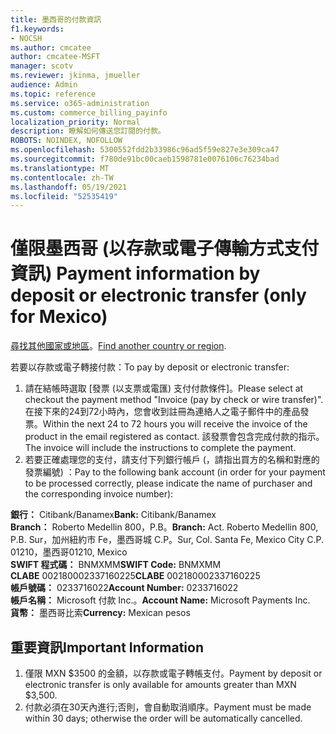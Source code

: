 ```yaml
---
title: 墨西哥的付款資訊
f1.keywords:
- NOCSH
ms.author: cmcatee
author: cmcatee-MSFT
manager: scotv
ms.reviewer: jkinma, jmueller
audience: Admin
ms.topic: reference
ms.service: o365-administration
ms.custom: commerce_billing_payinfo
localization_priority: Normal
description: 瞭解如何傳送您訂閱的付款。
ROBOTS: NOINDEX, NOFOLLOW
ms.openlocfilehash: 5300552fdd2b33986c96ad5f59e827e3e309ca47
ms.sourcegitcommit: f780de91bc00caeb1598781e0076106c76234bad
ms.translationtype: MT
ms.contentlocale: zh-TW
ms.lasthandoff: 05/19/2021
ms.locfileid: "52535419"
---
```

# <a name="payment-information-by-deposit-or-electronic-transfer-only-for-mexico"></a><span data-ttu-id="2c17b-103">僅限墨西哥 (以存款或電子傳輸方式支付資訊) </span><span class="sxs-lookup"><span data-stu-id="2c17b-103">Payment information by deposit or electronic transfer (only for Mexico)</span></span>

<span data-ttu-id="2c17b-104">[尋找其他國家或地區](../billing-and-payments/pay-for-your-subscription.md)。</span><span class="sxs-lookup"><span data-stu-id="2c17b-104">[Find another country or region](../billing-and-payments/pay-for-your-subscription.md).</span></span>

<span data-ttu-id="2c17b-105">若要以存款或電子轉接付款：</span><span class="sxs-lookup"><span data-stu-id="2c17b-105">To pay by deposit or electronic transfer:</span></span>

1. <span data-ttu-id="2c17b-106">請在結帳時選取 [發票 (以支票或電匯) 支付付款條件]。</span><span class="sxs-lookup"><span data-stu-id="2c17b-106">Please select at checkout the payment method "Invoice (pay by check or wire transfer)".</span></span> <span data-ttu-id="2c17b-107">在接下來的24到72小時內，您會收到註冊為連絡人之電子郵件中的產品發票。</span><span class="sxs-lookup"><span data-stu-id="2c17b-107">Within the next 24 to 72 hours you will receive the invoice of the product in the email registered as contact.</span></span> <span data-ttu-id="2c17b-108">該發票會包含完成付款的指示。</span><span class="sxs-lookup"><span data-stu-id="2c17b-108">The invoice will include the instructions to complete the payment.</span></span>
2. <span data-ttu-id="2c17b-109">若要正確處理您的支付，請支付下列銀行帳戶 (，請指出買方的名稱和對應的發票編號) ：</span><span class="sxs-lookup"><span data-stu-id="2c17b-109">Pay to the following bank account (in order for your payment to be processed correctly, please indicate the name of purchaser and the corresponding invoice number):</span></span>  

<span data-ttu-id="2c17b-110">**銀行：** Citibank/Banamex</span><span class="sxs-lookup"><span data-stu-id="2c17b-110">**Bank:** Citibank/Banamex</span></span>  
<span data-ttu-id="2c17b-111">**Branch：** Roberto Medellin 800，P.B。</span><span class="sxs-lookup"><span data-stu-id="2c17b-111">**Branch:** Act. Roberto Medellin 800, P.B.</span></span> <span data-ttu-id="2c17b-112">Sur，加州紐約市 Fe，墨西哥城 C.P。</span><span class="sxs-lookup"><span data-stu-id="2c17b-112">Sur, Col. Santa Fe, Mexico City C.P.</span></span> <span data-ttu-id="2c17b-113">01210，墨西哥</span><span class="sxs-lookup"><span data-stu-id="2c17b-113">01210, Mexico</span></span>  
<span data-ttu-id="2c17b-114">**SWIFT 程式碼：** BNMXMM</span><span class="sxs-lookup"><span data-stu-id="2c17b-114">**SWIFT Code:** BNMXMM</span></span>  
<span data-ttu-id="2c17b-115">**CLABE** 002180002337160225</span><span class="sxs-lookup"><span data-stu-id="2c17b-115">**CLABE** 002180002337160225</span></span>  
<span data-ttu-id="2c17b-116">**帳戶號碼：** 0233716022</span><span class="sxs-lookup"><span data-stu-id="2c17b-116">**Account Number:** 0233716022</span></span>  
<span data-ttu-id="2c17b-117">**帳戶名稱：** Microsoft 付款 Inc.。</span><span class="sxs-lookup"><span data-stu-id="2c17b-117">**Account Name:** Microsoft Payments Inc.</span></span>  
<span data-ttu-id="2c17b-118">**貨幣：** 墨西哥比索</span><span class="sxs-lookup"><span data-stu-id="2c17b-118">**Currency:** Mexican pesos</span></span>

## <a name="important-information"></a><span data-ttu-id="2c17b-119">重要資訊</span><span class="sxs-lookup"><span data-stu-id="2c17b-119">Important Information</span></span>

1. <span data-ttu-id="2c17b-120">僅限 MXN $3500 的金額，以存款或電子轉帳支付。</span><span class="sxs-lookup"><span data-stu-id="2c17b-120">Payment by deposit or electronic transfer is only available for amounts greater than MXN $3,500.</span></span>
2. <span data-ttu-id="2c17b-121">付款必須在30天內進行;否則，會自動取消順序。</span><span class="sxs-lookup"><span data-stu-id="2c17b-121">Payment must be made within 30 days; otherwise the order will be automatically cancelled.</span></span>
